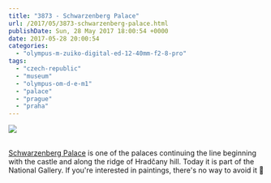 ```yaml
---
title: "3873 - Schwarzenberg Palace"
url: /2017/05/3873-schwarzenberg-palace.html
publishDate: Sun, 28 May 2017 18:00:54 +0000
date: 2017-05-28 20:00:54
categories: 
  - "olympus-m-zuiko-digital-ed-12-40mm-f2-8-pro"
tags: 
  - "czech-republic"
  - "museum"
  - "olympus-om-d-e-m1"
  - "palace"
  - "prague"
  - "praha"
---
```

<div class="container">
<div class="center"><a target="_blank" href="https://d25zfm9zpd7gm5.cloudfront.net/1200x1200/2016/20161024_165557_lr.jpg"><img class="webfeedsFeaturedVisual" src="https://d25zfm9zpd7gm5.cloudfront.net/0600x0600/2016/20161024_165557_lr.jpg" /></a></div>
</div>
<br />

<a href="http://www.prague.net/schwarzenberg-palace" target="_blank">Schwarzenberg Palace</a> is one of the palaces continuing the line beginning with the castle and along the ridge of Hrad&ccaron;any hill. Today it is part of the National Gallery. If you're interested in paintings, there's no way to avoid it 🙂
